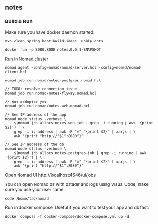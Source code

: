 ## notes


### Build & Run
Make sure you have docker daemon started.
```
mvn clean spring-boot:build-image -DskipTests

docker run -p 8080:8080 notes:0.0.1-SNAPSHOT
```

Run in Nomad cluster
```
nomad agent -config=nomad/nomad-server.hcl -config=nomad/nomad-client.hcl

nomad job run nomad/notes-postgres.nomad.hcl

// TODO: resolve connection issue
nomad job run nomad/notes-flyway.nomad.hcl

// not addopted yet
nomad job run nomad/notes-web.nomad.hcl 

// See IP address of the app
nomad node status -verbose \
    $(nomad job allocs notes-web-job | grep -i running | awk '{print $2}') | \
    grep -i ip-address | awk -F "=" '{print $2}' | xargs | \
    awk '{print "http://"$1":8080"}'

// See IP address of the db  
nomad node status -verbose \
    $(nomad job allocs notes-postgres-job | grep -i running | awk '{print $2}') | \
    grep -i ip-address | awk -F "=" '{print $2}' | xargs | \
    awk '{print "http://"$1":8080"}'
```

Open Nomad UI
http://localhost:4646/ui/jobs

You can open Nomad dir with datadir and logs using Visual Code, make sure you use your user name:
```
code /home/tao/nomad
```

Run in docker compose. Useful if you want to test your app and db fast:
```
docker compose -f docker-compose/docker-compose.yml up -d
```